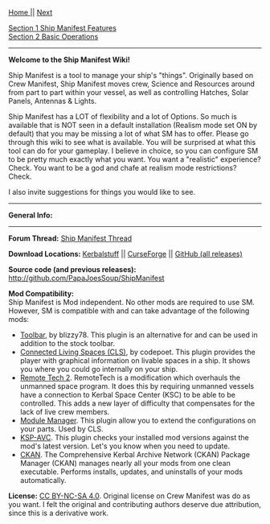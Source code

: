 [Home ](https://github.com/PapaJoesSoup/ShipManifest/wiki)|| [Next](https://github.com/PapaJoesSoup/ShipManifest/wiki/1.0---Ship-Manifest-Features)

[Section 1 Ship Manifest Features](https://github.com/PapaJoesSoup/ShipManifest/wiki/1.0---Ship-Manifest-Features)  
[Section 2 Basic Operations](https://github.com/PapaJoesSoup/ShipManifest/wiki/2.0---Basic-Operation)
***  

**Welcome to the Ship Manifest Wiki!**

Ship Manifest is a tool to manage your ship's "things".  Originally based on Crew Manifest, Ship Manifest moves crew, Science and Resources around from part to part within your vessel, as well as controlling Hatches, Solar Panels, Antennas & Lights.

Ship Manifest has a LOT of flexibility and a lot of Options.  So much is available that is NOT seen in a default installation (Realism mode set ON by default) that you may be missing a lot of what SM has to offer.   Please go through this wiki to see what is available.   You will be surprised at what this tool can do for your gameplay.  I believe in choice, so you can configure SM to be pretty much exactly what you want.  You want a "realistic" experience?  Check.   You want to be a god and chafe at realism mode restrictions?  Check.

I also invite suggestions for things you would like to see.

***
**General Info:**
***
**Forum Thread:**  [Ship Manifest Thread](http://forum.kerbalspaceprogram.com/threads/62270)

**Download Locations:**   [Kerbalstuff](https://kerbalstuff.com/mod/261/Ship%20Manifest) || [CurseForge](http://kerbal.curseforge.com/plugins/220357-ship-manifest) || [GitHub (all releases)](https://github.com/PapaJoesSoup/ShipManifest/releases)  

**Source code (and previous releases):**   http://github.com/PapaJoesSoup/ShipManifest

**Mod Compatibility:**   
Ship Manifest is Mod independent.  No other mods are required to use SM.  However, SM is compatible with and can take advantage of the following mods: 
- [Toolbar](http://forum.kerbalspaceprogram.com/threads/60863), by blizzy78.  This plugin is an alternative for and can be used in addition to the stock toolbar.
- [Connected Living Spaces (CLS)](http://forum.kerbalspaceprogram.com/threads/70161), by codepoet.  This plugin provides the player with graphical information on livable spaces in a ship.  It shows you where you could go internally on your ship.
- [Remote Tech 2](http://forum.kerbalspaceprogram.com/threads/83305).  RemoteTech is a modification which overhauls the unmanned space program. It does this by requiring unmanned vessels have a connection to Kerbal Space Center (KSC) to be able to be controlled. This adds a new layer of difficulty that compensates for the lack of live crew members.
- [Module Manager](http://forum.kerbalspaceprogram.com/threads/55219).   This plugin allow you to extend the configurations on your parts.  Used by CLS.
- [KSP-AVC](http://forum.kerbalspaceprogram.com/threads/79745).  This plugin checks your installed mod versions against the mod's latest version.  Let's you know when you need to update.
- [CKAN](http://forum.kerbalspaceprogram.com/threads/100067).  The Comprehensive Kerbal Archive Network (CKAN) Package Manager (CKAN) manages nearly all your mods from one clean executable.  Performs installs, updates, and uninstalls of your mods automatically.

**License:** [CC BY-NC-SA 4.0](http://creativecommons.org/licenses/by-nc-sa/4.0/).  Original license on Crew Manifest was do as you want.  I felt the original and contributing authors deserve due attribution, since this is a derivative work.